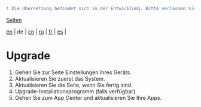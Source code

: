 ```diff
! Die Übersetzung befindet sich in der Entwicklung. Bitte verlassen Sie sich auf die englische Originalversion.
```

[Seiten](https://github.com/syncloud/docs/blob/master/de/index.md#seiten)

[en](https://github.com/syncloud/platform/wiki/Upgrade) | 
de | 
[cn](https://github.com/syncloud/docs/blob/master/cn/content/Upgrade.md) | 
[ru](https://github.com/syncloud/docs/blob/master/ru/content/Upgrade.md) | 
[fr](https://github.com/syncloud/docs/blob/master/fr/content/Upgrade.md) | 
[es](https://github.com/syncloud/docs/blob/master/es/content/Upgrade.md) | 

# Upgrade

1. Gehen Sie zur Seite Einstellungen Ihres Geräts.
2. Aktualisieren Sie zuerst das System.
3. Aktualisieren Sie die Seite, wenn Sie fertig sind.
4. Upgrade-Installationsprogramm (falls verfügbar).
5. Gehen Sie zum App Center und aktualisieren Sie Ihre Apps.
